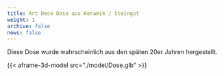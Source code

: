 ```yaml
---
title: Art Deco Dose aus Keramik / Steingut
weight: 1
archive: false
news: false
---
```


Diese Dose wurde wahrscheinlich aus den späten 20er Jahren hergestellt.

{{< aframe-3d-model src="./model/Dose.glb" >}}
